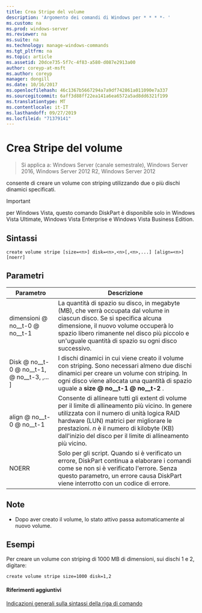 ```yaml
---
title: Crea Stripe del volume
description: 'Argomento dei comandi di Windows per * * * *- '
ms.custom: na
ms.prod: windows-server
ms.reviewer: na
ms.suite: na
ms.technology: manage-windows-commands
ms.tgt_pltfrm: na
ms.topic: article
ms.assetid: 20dce735-5f7c-4f83-a580-d087e2913a00
author: coreyp-at-msft
ms.author: coreyp
manager: dongill
ms.date: 10/16/2017
ms.openlocfilehash: 46c1367b5667294a7a9df742861a011090e7a337
ms.sourcegitcommit: 6aff3d88ff22ea141a6ea6572a5ad8dd6321f199
ms.translationtype: MT
ms.contentlocale: it-IT
ms.lasthandoff: 09/27/2019
ms.locfileid: "71379141"
---
```

# <a name="create-volume-stripe"></a>Crea Stripe del volume

>Si applica a: Windows Server (canale semestrale), Windows Server 2016, Windows Server 2012 R2, Windows Server 2012

consente di creare un volume con striping utilizzando due o più dischi dinamici specificati.  
  
> [!IMPORTANT]  
> per Windows Vista, questo comando DiskPart è disponibile solo in Windows Vista Ultimate, Windows Vista Enterprise e Windows Vista Business Edition.  
  
  
  
## <a name="syntax"></a>Sintassi  
  
```  
create volume stripe [size=<n>] disk=<n>,<n>[,<n>,...] [align=<n>] [noerr]  
```  
  
## <a name="parameters"></a>Parametri  
  
|         Parametro         |                                                                                                                            Descrizione                                                                                                                            |
|---------------------------|-------------------------------------------------------------------------------------------------------------------------------------------------------------------------------------------------------------------------------------------------------------------|
|         dimensioni @ no__t-0 @ no__t-1         |             La quantità di spazio su disco, in megabyte \(MB\), che verrà occupata dal volume in ciascun disco. Se si specifica alcuna dimensione, il nuovo volume occuperà lo spazio libero rimanente nel disco più piccolo e un'uguale quantità di spazio su ogni disco successivo.             |
| Disk @ no__t-0 @ no__t-1, <n> @ no__t-3, <n>,... \] |                                  I dischi dinamici in cui viene creato il volume con striping. Sono necessari almeno due dischi dinamici per creare un volume con striping. In ogni disco viene allocata una quantità di spazio uguale a **size @ no__t-1 @ no__t-2** .                                   |
|        align @ no__t-0 @ no__t-1         | Consente di allineare tutti gli extent di volume per il limite di allineamento più vicino. In genere utilizzata con il numero di unità logica RAID hardware \(LUN\) matrici per migliorare le prestazioni. *n* è il numero di kilobyte \(KB\) dall'inizio del disco per il limite di allineamento più vicino. |
|           NOERR           |                               Solo per gli script. Quando si è verificato un errore, DiskPart continua a elaborare i comandi come se non si è verificato l'errore. Senza questo parametro, un errore causa DiskPart viene interrotto con un codice di errore.                                |
  
## <a name="remarks"></a>Note  
  
-   Dopo aver creato il volume, lo stato attivo passa automaticamente al nuovo volume.  
  
## <a name="BKMK_examples"></a>Esempi  
Per creare un volume con striping di 1000 MB di dimensioni, sui dischi 1 e 2, digitare:  
  
```  
create volume stripe size=1000 disk=1,2  
```  
  
#### <a name="additional-references"></a>Riferimenti aggiuntivi  
[Indicazioni generali sulla sintassi della riga di comando](command-line-syntax-key.md)  
  

  

